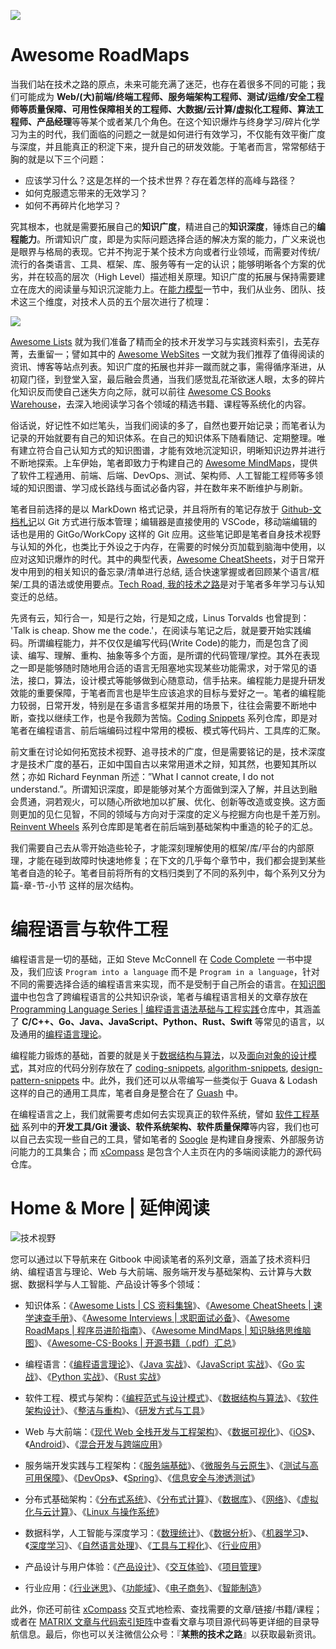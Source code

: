 ![](https://i.postimg.cc/8zGQnXwb/image.png)

# Awesome RoadMaps

当我们站在技术之路的原点，未来可能充满了迷茫，也存在着很多不同的可能；我们可能成为 **Web/(大)前端/终端工程师、服务端架构工程师、测试/运维/安全工程师等质量保障、可用性保障相关的工程师、大数据/云计算/虚拟化工程师、算法工程师、产品经理**等等某个或者某几个角色。在这个知识爆炸与终身学习/碎片化学习为主的时代，我们面临的问题之一就是如何进行有效学习，不仅能有效平衡广度与深度，并且能真正的积淀下来，提升自己的研发效能。于笔者而言，常常郁结于胸的就是以下三个问题：

- 应该学习什么？这是怎样的一个技术世界？存在着怎样的高峰与路径？
- 如何克服遗忘带来的无效学习？
- 如何不再碎片化地学习？

究其根本，也就是需要拓展自己的**知识广度**，精进自己的**知识深度**，锤炼自己的**编程能力**。所谓知识广度，即是为实际问题选择合适的解决方案的能力，广义来说也是眼界与格局的表现。它并不拘泥于某个技术方向或者行业领域，而需要对传统/流行的各类语言、工具、框架、库、服务等有一定的认识；能够明晰各个方案的优劣，并在较高的层次（High Level）描述相关原理。知识广度的拓展与保持需要建立在庞大的阅读量与知识沉淀能力上。在[能力模型](https://github.com/wx-chevalier/Awesome-RoadMaps/blob/master/%E6%8A%80%E6%9C%AF%E4%B9%8B%E5%A4%96/%E8%83%BD%E5%8A%9B%E6%A8%A1%E5%9E%8B.md)一节中，我们从业务、团队、技术这三个维度，对技术人员的五个层次进行了梳理：

![](https://i.postimg.cc/8CRhqMDF/image.png)

[Awesome Lists](https://github.com/wx-chevalier/Awesome-Lists) 就为我们准备了精而全的技术开发学习与实践资料索引，去芜存菁，去重留一；譬如其中的 [Awesome WebSites](https://github.com/wx-chevalier/Awesome-Lists/blob/master/Specials/Awesome-WebSites.md) 一文就为我们推荐了值得阅读的资讯、博客等站点列表。知识广度的拓展也并非一蹴而就之事，需得循序渐进，从初窥门径，到登堂入室，最后融会贯通，当我们感觉乱花渐欲迷人眼，太多的碎片化知识反而使自己迷失方向之际，就可以前往 [Awesome CS Books Warehouse](https://github.com/wx-chevalier/Awesome-CS-Books)，去深入地阅读学习各个领域的精选书籍、课程等系统化的内容。

俗话说，好记性不如烂笔头，当我们阅读的多了，自然也要开始记录；而笔者认为记录的开始就要有自己的知识体系。在自己的知识体系下随看随记、定期整理。唯有建立符合自己认知方式的知识图谱，才能有效地沉淀知识，明晰知识边界并进行不断地探索。上车伊始，笔者即致力于构建自己的 [Awesome MindMaps](https://github.com/wx-chevalier/Awesome-MindMaps)，提供了软件工程通用、前端、后端、DevOps、测试、架构师、人工智能工程师等多领域的知识图谱、学习成长路线与面试必备内容，并在数年来不断维护与刷新。

笔者目前选择的是以 MarkDown 格式记录，并且将所有的笔记存放于 [Github-文档札记](https://github.com/topics/wx-doc)以 Git 方式进行版本管理；编辑器是直接使用的 VSCode，移动端编辑的话也是用的 GitGo/WorkCopy 这样的 Git 应用。这些笔记即是笔者自身技术视野与认知的外化，也类比于外设之于内存，在需要的时候分页加载到脑海中使用，以应对这知识爆炸的时代。其中的典型代表，[Awesome CheatSheets](https://github.com/wx-chevalier/Awesome-CheatSheets)，对于日常开发中用到的相关知识的备忘录/清单进行总结, 适合快速掌握或者回顾某个语言/框架/工具的语法或使用要点。[Tech Road, 我的技术之路](https://github.com/wx-chevalier/Developer-Zero-To-Mastery/blob/master/技术之路)是对于笔者多年学习与认知变迁的总结。

先贤有云，知行合一，知是行之始，行是知之成，Linus Torvalds 也曾提到： 'Talk is cheap. Show me the code.'，在阅读与笔记之后，就是要开始实践编码。所谓编程能力，并不仅仅是编写代码(Write Code)的能力，而是包含了阅读、编写、理解、重构、抽象等多个方面，是所谓的代码管理/掌控。其外在表现之一即是能够随时随地用合适的语言无阻塞地实现某些功能需求，对于常见的语法，接口，算法，设计模式等能够做到心随意动，信手拈来。编程能力是提升研发效能的重要保障，于笔者而言也是毕生应该追求的目标与爱好之一。笔者的编程能力较弱，日常开发，特别是在多语言多框架并用的场景下，往往会需要不断地中断，查找以继续工作，也是令我颇为苦恼。[Coding Snippets](https://github.com/topics/wx-snippets) 系列仓库，即是对笔者在编程语言、前后端编码过程中常用的模板、模式等代码片、工具库的汇聚。

前文重在讨论如何拓宽技术视野、追寻技术的广度，但是需要铭记的是，技术深度才是技术广度的基石，正如中国自古以来常用道术之辩，知其然，也要知其所以然；亦如 Richard Feynman 所述：”What I cannot create, I do not understand.”。所谓知识深度，即是能够对某个方面做到深入了解，并且达到融会贯通，洞若观火，可以随心所欲地加以扩展、优化、创新等改造或变换。这方面则更加的见仁见智，不同的领域与方向对于深度的定义与挖掘方向也是千差万别。[Reinvent Wheels](https://github.com/topics/wx-code) 系列仓库即是笔者在前后端到基础架构中重造的轮子的汇总。

我们需要自己去从零开始造些轮子，才能深刻理解使用的框架/库/平台的内部原理，才能在碰到故障时快速地修复；在下文的几乎每个章节中，我们都会提到某些笔者自造的轮子。笔者目前将所有的文档归类到了不同的系列中，每个系列又分为 篇-章-节-小节 这样的层次结构。

# 编程语言与软件工程

编程语言是一切的基础，正如 Steve McConnell 在 [Code Complete](https://github.com/wx-chevalier/Awesome-CS-Books) 一书中提及，我们应该 `Program into a language` 而不是 `Program in a language`，针对不同的需要选择合适的编程语言来实现，而不是受制于自己所会的语言。在[知识图谱](https://github.com/wx-chevalier/Awesome-MindMaps)中也包含了跨编程语言的公共知识杂谈，笔者与编程语言相关的文章存放在 [Programming Language Series | 编程语言语法基础与工程实践](https://github.com/wx-chevalier/ProgrammingLanguage-Series)仓库中，其涵盖了 **C/C++、Go、Java、JavaScript、Python、Rust、Swift** 等常见的语言，以及通用的[编程语言理论](https://github.com/wx-chevalier/ProgrammingLanguage-Series/blob/master/编程语言理论)。

编程能力锻炼的基础，首要的就是关于[数据结构与算法](https://github.com/wx-chevalier/SoftwareEngineering-Series/tree/master/%E6%95%B0%E6%8D%AE%E7%BB%93%E6%9E%84%E4%B8%8E%E7%AE%97%E6%B3%95)，以及[面向对象的设计模式](https://github.com/wx-chevalier/SoftwareEngineering-Series/tree/master/%E9%9D%A2%E5%90%91%E5%AF%B9%E8%B1%A1%E7%9A%84%E8%AE%BE%E8%AE%A1%E6%A8%A1%E5%BC%8F)，其对应的代码分别存放在了 [coding-snippets](https://github.com/wx-chevalier/coding-snippets), [algorithm-snippets](https://github.com/wx-chevalier/algorithm-snippets), [design-pattern-snippets](https://github.com/wx-chevalier/design-pattern-snippets) 中。此外，我们还可以从零编写一些类似于 Guava & Lodash 这样的自己的通用工具库，笔者自身是整合在了 [Guash](https://github.com/wx-chevalier/guash) 中。

在编程语言之上，我们就需要考虑如何去实现真正的软件系统，譬如 [软件工程基础](https://github.com/wx-chevalier/SoftwareEngineering-Series) 系列中的**开发工具/Git 漫谈、软件系统架构、软件质量保障**等内容，我们也可以自己去实现一些自己的工具，譬如笔者的 [Soogle](https://github.com/wx-chevalier/Soogle) 是构建自身搜索、外部服务访问能力的工具集合；而 [xCompass](https://github.com/wx-chevalier/xCompass) 是包含个人主页在内的多端阅读能力的源代码仓库。

# Home & More | 延伸阅读

![技术视野](https://s2.ax1x.com/2019/09/30/uJWQTx.md.jpg)

您可以通过以下导航来在 Gitbook 中阅读笔者的系列文章，涵盖了技术资料归纳、编程语言与理论、Web 与大前端、服务端开发与基础架构、云计算与大数据、数据科学与人工智能、产品设计等多个领域：

- 知识体系：《[Awesome Lists | CS 资料集锦](https://ngte-al.gitbook.io/i/)》、《[Awesome CheatSheets | 速学速查手册](https://ngte-ac.gitbook.io/i/)》、《[Awesome Interviews | 求职面试必备](https://github.com/wx-chevalier/Awesome-Interviews)》、《[Awesome RoadMaps | 程序员进阶指南](https://github.com/wx-chevalier/Awesome-RoadMaps)》、《[Awesome MindMaps | 知识脉络思维脑图](https://github.com/wx-chevalier/Awesome-MindMaps)》、《[Awesome-CS-Books | 开源书籍（.pdf）汇总](https://github.com/wx-chevalier/Awesome-CS-Books)》

- 编程语言：《[编程语言理论](https://ngte-pl.gitbook.io/i/)》、《[Java 实战](https://ngte-pl.gitbook.io/i/java/java)》、《[JavaScript 实战](https://ngte-pl.gitbook.io/i/javascript/javascript)》、《[Go 实战](https://ngte-pl.gitbook.io/i/go/go)》、《[Python 实战](https://ngte-pl.gitbook.io/i/python/python)》、《[Rust 实战](https://ngte-pl.gitbook.io/i/rust/rust)》

- 软件工程、模式与架构：《[编程范式与设计模式](https://ngte-se.gitbook.io/i/)》、《[数据结构与算法](https://ngte-se.gitbook.io/i/)》、《[软件架构设计](https://ngte-se.gitbook.io/i/)》、《[整洁与重构](https://ngte-se.gitbook.io/i/)》、《[研发方式与工具](https://ngte-se.gitbook.io/i/)》

* Web 与大前端：《[现代 Web 全栈开发与工程架构](https://ngte-web.gitbook.io/i/)》、《[数据可视化](https://ngte-fe.gitbook.io/i/)》、《[iOS](https://ngte-fe.gitbook.io/i/)》、《[Android](https://ngte-fe.gitbook.io/i/)》、《[混合开发与跨端应用](https://ngte-fe.gitbook.io/i/)》

* 服务端开发实践与工程架构：《[服务端基础](https://ngte-be.gitbook.io/i/)》、《[微服务与云原生](https://ngte-be.gitbook.io/i/)》、《[测试与高可用保障](https://ngte-be.gitbook.io/i/)》、《[DevOps](https://ngte-be.gitbook.io/i/)》、《[Spring](https://github.com/wx-chevalier/Spring-Series)》、《[信息安全与渗透测试](https://ngte-be.gitbook.io/i/)》

* 分布式基础架构：《[分布式系统](https://ngte-infras.gitbook.io/i/)》、《[分布式计算](https://ngte-infras.gitbook.io/i/)》、《[数据库](https://github.com/wx-chevalier/Database-Series)》、《[网络](https://ngte-infras.gitbook.io/i/)》、《[虚拟化与云计算](https://github.com/wx-chevalier/Cloud-Series)》、《[Linux 与操作系统](https://github.com/wx-chevalier/Linux-Series)》

* 数据科学，人工智能与深度学习：《[数理统计](https://ngte-aidl.gitbook.io/i/)》、《[数据分析](https://ngte-aidl.gitbook.io/i/)》、《[机器学习](https://ngte-aidl.gitbook.io/i/)》、《[深度学习](https://ngte-aidl.gitbook.io/i/)》、《[自然语言处理](https://ngte-aidl.gitbook.io/i/)》、《[工具与工程化](https://ngte-aidl.gitbook.io/i/)》、《[行业应用](https://ngte-aidl.gitbook.io/i/)》

* 产品设计与用户体验：《[产品设计](https://ngte-pd.gitbook.io/i/)》、《[交互体验](https://ngte-pd.gitbook.io/i/)》、《[项目管理](https://ngte-pd.gitbook.io/i/)》

* 行业应用：《[行业迷思](https://github.com/wx-chevalier/Business-Series)》、《[功能域](https://github.com/wx-chevalier/Business-Series)》、《[电子商务](https://github.com/wx-chevalier/Business-Series)》、《[智能制造](https://github.com/wx-chevalier/Business-Series)》

此外，你还可前往 [xCompass](https://wx-chevalier.github.io/home/#/search) 交互式地检索、查找需要的文章/链接/书籍/课程；或者在 [MATRIX 文章与代码索引矩阵](https://github.com/wx-chevalier/Developer-Zero-To-Mastery)中查看文章与项目源代码等更详细的目录导航信息。最后，你也可以关注微信公众号：『**某熊的技术之路**』以获取最新资讯。
